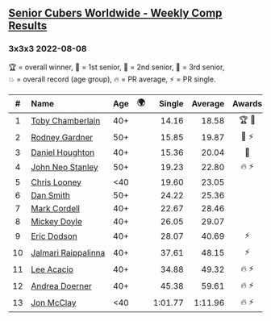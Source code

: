 <style>table {white-space: nowrap;}</style>
<link rel="stylesheet" type="text/css" href="/scw-comp/css/flags.css" />

## [Senior Cubers Worldwide - Weekly Comp Results](/scw-comp/results/)
### 3x3x3 2022-08-08

<span style="white-space: nowrap;">🏆 = overall winner</span>, <span style="white-space: nowrap;">🥇 = 1st senior</span>, <span style="white-space: nowrap;">🥈 = 2nd senior</span>, <span style="white-space: nowrap;">🥉 = 3rd senior</span>, <span style="white-space: nowrap;">💥 = overall record (age group)</span>, <span style="white-space: nowrap;">🔥 = PR average</span>, <span style="white-space: nowrap;">⚡ = PR single</span>.

| # | Name | Age | 🌍 | Single | Average | Awards | Solve 1 | Solve 2 | Solve 3 | Solve 4 | Solve 5 | Video |
| :--: | :-- | :--: | :--: | --: | --: | :--: | --: | --: | --: | --: | --: | :-- |
| 1 | [Toby Chamberlain](../../persons/toby_chamberlain/333.md) | 40+ | <i class="flag flag-AU" /> | 14.16 | 18.58 | 🏆 🥇 | 17.92 | 19.55 | 14.16 | 23.56 | 18.28 | [Desktop](https://www.facebook.com/520891933/videos/609258353944624) / [Mobile](https://m.facebook.com/520891933/videos/609258353944624) |
| 2 | [Rodney Gardner](../../persons/rodney_gardner/333.md) | 50+ | <i class="flag flag-US" /> | 15.85 | 19.87 | 🥈 ⚡ | 23.76 | 19.54 | 15.85 | 19.83 | 20.24 | [Desktop](https://www.facebook.com/events/825089031814345/permalink/832291451094103) / [Mobile](https://m.facebook.com/events/825089031814345?view=permalink&id=832291451094103) |
| 3 | [Daniel Houghton](../../persons/daniel_houghton/333.md) | 40+ | <i class="flag flag-CH" /> | 15.36 | 20.04 | 🥉 | 28.67 | 16.45 | 15.36 | 26.68 | 17.00 | [Desktop](https://www.facebook.com/events/825089031814345/permalink/830703287919586) / [Mobile](https://m.facebook.com/events/825089031814345?view=permalink&id=830703287919586) |
| 4 | [John Neo Stanley](../../persons/john_neo_stanley/333.md) | 50+ | <i class="flag flag-GB" /> | 19.23 | 22.80 | 🔥 ⚡ | 22.54 | 23.45 | 19.23 | 22.42 | 28.39 | [Desktop](https://www.facebook.com/events/825089031814345/permalink/826320908357824) / [Mobile](https://m.facebook.com/events/825089031814345?view=permalink&id=826320908357824) |
| 5 | [Chris Looney](../../persons/chris_looney/333.md) | <40 | <i class="flag flag-US" /> | 19.60 | 23.05 |  | 25.38 | 26.09 | 19.60 | 21.90 | 21.86 | [Desktop](https://www.facebook.com/chris.looney/videos/641971087049970) / [Mobile](https://m.facebook.com/chris.looney/videos/641971087049970) |
| 6 | [Dan Smith](../../persons/dan_smith/333.md) | 50+ | <i class="flag flag-US" /> | 24.22 | 25.36 |  | 26.56 | 26.90 | 24.22 | 24.92 | 24.59 | [Desktop](https://www.facebook.com/events/825089031814345/permalink/827256258264289) / [Mobile](https://m.facebook.com/events/825089031814345?view=permalink&id=827256258264289) |
| 7 | [Mark Cordell](../../persons/mark_cordell/333.md) | 40+ | <i class="flag flag-US" /> | 22.67 | 28.46 |  | 31.41 | 26.25 | 27.72 | 33.02 | 22.67 | [Desktop](https://www.facebook.com/events/825089031814345/permalink/833534290969819) / [Mobile](https://m.facebook.com/events/825089031814345?view=permalink&id=833534290969819) |
| 8 | [Mickey Doyle](../../persons/mickey_doyle/333.md) | 40+ | <i class="flag flag-US" /> | 26.05 | 29.07 |  | 33.17 | 26.05 | 27.28 | 26.75 | 59.74 | [Desktop](https://www.facebook.com/events/825089031814345/permalink/830591697930745) / [Mobile](https://m.facebook.com/events/825089031814345?view=permalink&id=830591697930745) |
| 9 | [Eric Dodson](../../persons/eric_dodson/333.md) | 40+ | <i class="flag flag-US" /> | 28.07 | 40.69 | ⚡ | 39.23 | 47.49 | 28.07 | 35.35 | DNF | [Desktop](https://www.facebook.com/events/825089031814345/permalink/833562460967002) / [Mobile](https://m.facebook.com/events/825089031814345?view=permalink&id=833562460967002) |
| 10 | [Jalmari Raippalinna](../../persons/jalmari_raippalinna/333.md) | 40+ | | 37.61 | 48.15 | ⚡ | 49.03 | 50.73 | 44.68 | 37.61 | 1:15.36 | [Desktop](https://www.facebook.com/statikbuzz/videos/1057786128269322) / [Mobile](https://m.facebook.com/statikbuzz/videos/1057786128269322) |
| 11 | [Lee Acacio](../../persons/lee_acacio/333.md) | 40+ | | 34.88 | 49.32 | 🔥 ⚡ | 49.80 | 58.63 | 54.46 | 34.88 | 43.70 | [Desktop](https://www.facebook.com/events/825089031814345/permalink/833627080960540) / [Mobile](https://m.facebook.com/events/825089031814345?view=permalink&id=833627080960540) |
| 12 | [Andrea Doerner](../../persons/andrea_doerner/333.md) | 40+ | | 45.38 | 59.61 | 🔥 ⚡ | 49.46 | 45.38 | 1:12.49 | 56.88 | 1:15.10 | [Desktop](https://www.facebook.com/events/825089031814345/permalink/832784797711435) / [Mobile](https://m.facebook.com/events/825089031814345?view=permalink&id=832784797711435) |
| 13 | [Jon McClay](../../persons/jon_mcclay/333.md) | <40 | | 1:01.77 | 1:11.96 | 🔥 ⚡ | 1:01.77 | 1:07.68 | 1:22.91 | 1:05.29 | 1:40.30 | [Desktop](https://www.facebook.com/events/825089031814345/permalink/832960054360576) / [Mobile](https://m.facebook.com/events/825089031814345?view=permalink&id=832960054360576) |

<!-- Global site tag (gtag.js) - Google Analytics -->
<script async src="https://www.googletagmanager.com/gtag/js?id=UA-86348435-3"></script>
<script>window.dataLayer = window.dataLayer || []; function gtag() {dataLayer.push(arguments);} gtag('js', new Date()); gtag('config', 'UA-86348435-3');</script>
